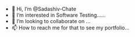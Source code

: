 - 👋 Hi, I’m @Sadashiv-Chate
- 👀 I’m interested in Software Testing......
- 💞️ I’m looking to collaborate on ...
- 📫 How to reach me for that to see my portfolio...

<!---
Sadashiv-Chate/Sadashiv-Chate is a ✨ special ✨ repository because its `README.md` (this file) appears on your GitHub profile.
You can click the Preview link to take a look at your changes.
--->
